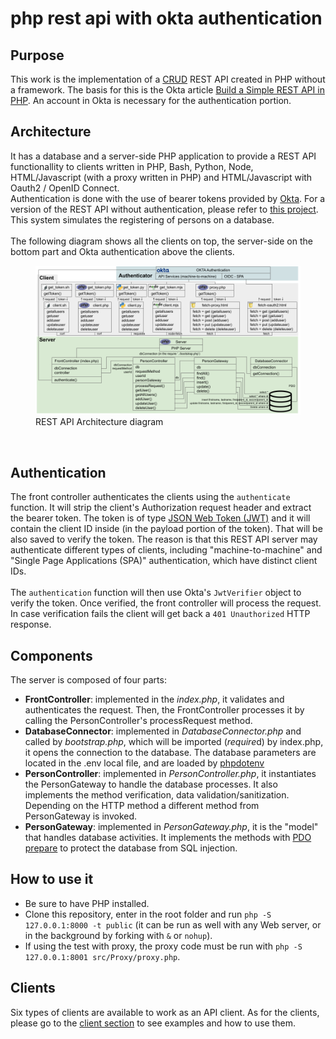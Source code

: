 # php rest api with okta authentication
<h2>Purpose</h2>
This work is the implementation of a <a href="https://developer.mozilla.org/en-US/docs/Glossary/CRUD">CRUD</a> REST API created in PHP without a framework. The basis for this is the Okta article <a href="https://developer.okta.com/blog/2019/03/08/simple-rest-api-php">Build a Simple REST API in PHP</a>. An account in Okta is necessary for the authentication portion.<br>
<h2>Architecture</h2>
It has a database and a server-side PHP application to provide a REST API functionallity to clients written in PHP, Bash, Python, Node, HTML/Javascript (with a proxy written in PHP) and HTML/Javascript with Oauth2 / OpenID Connect.<br>
Authentication is done with the use of bearer tokens provided by <a href="https://developer.okta.com/">Okta</a>. For a version of the REST API without authentication, please refer to <a href="https://github.com/adriano-pinaffo/php_rest_api">this project</a>.<br>
This system simulates the registering of persons on a database.<br>
<br>
The following diagram shows all the clients on top, the server-side on the bottom part and Okta authentication above the clients.
<figure>
<img src="readme-files/php-rest-api-with-okta.png" alt="php rest api with okta architecture diagram">
<figcaption>REST API Architecture diagram</figcaption>
</figure>
<br>
<h2>Authentication</h2>
<p>The front controller authenticates the clients using the <code>authenticate</code> function. It will strip the client's Authorization request header and extract the bearer token. The token is of type <a href="https://datatracker.ietf.org/doc/html/rfc7519">JSON Web Token (JWT)</a> and it will contain the client ID inside (in the payload portion of the token). That will be also saved to verify the token. The reason is that this REST API server may authenticate different types of clients, including "machine-to-machine" and "Single Page Applications (SPA)" authentication, which have distinct client IDs.<br><br>
The <code>authentication</code> function will then use Okta's <code>JwtVerifier</code> object to verify the token. Once verified, the front controller will process the request. In case verification fails the client will get back a <code>401 Unauthorized</code> HTTP response.</p>
<h2>Components</h2>
The server is composed of four parts:
<ul>
    <li><b>FrontController</b>: implemented in the <i>index.php</i>, it validates and authenticates the request. Then, the FrontController processes it by calling the PersonController's processRequest method.</li>
    <li><b>DatabaseConnector</b>: implemented in <i>DatabaseConnector.php</i> and called by <i>bootstrap.php</i>, which will be imported (<i>require</i>d) by index.php, it opens the connection to the database. The database parameters are located in the .env local file, and are loaded by <a href="https://github.com/vlucas/phpdotenv">phpdotenv</a></li>
    <li><b>PersonController</b>: implemented in <i>PersonController.php</i>, it instantiates the PersonGateway to handle the database processes. It also implements the method verification, data validation/sanitization. Depending on the HTTP method a different method from PersonGateway is invoked.</li>
    <li><b>PersonGateway</b>: implemented in <i>PersonGateway.php</i>, it is the "model" that handles database activities. It implements the methods with <a href="https://www.php.net/manual/en/pdo.prepared-statements.php">PDO prepare</a> to protect the database from SQL injection.</li>
</ul>
<h2>How to use it</h2>
<ul>
<li>Be sure to have PHP installed.
<li>Clone this repository, enter in the root folder and run <code>php -S 127.0.0.1:8000 -t public</code> (it can be run as well with any Web server, or in the background by forking with <code>&</code> or <code>nohup</code>).
<li>If using the test with proxy, the proxy code must be run with <code>php -S 127.0.0.1:8001 src/Proxy/proxy.php</code>.
</ul>
<h2>Clients</h2>
Six types of clients are available to work as an API client. As for the clients, please go to the <a href="https://github.com/adriano-pinaffo/php_rest_api_with_okta/tree/master/client">client section</a> to see examples and how to use them.
